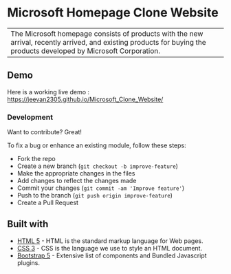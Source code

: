 # Microsoft Homepage Clone Website
<table>
<tr>
<td>
  The Microsoft homepage consists of products with the new arrival, recently arrived, and existing products for buying the products developed by Microsoft Corporation.
</td>
</tr>
</table>


## Demo
Here is a working live demo :  https://jeevan2305.github.io/Microsoft_Clone_Website/


### Development
Want to contribute? Great!

To fix a bug or enhance an existing module, follow these steps:

- Fork the repo
- Create a new branch (`git checkout -b improve-feature`)
- Make the appropriate changes in the files
- Add changes to reflect the changes made
- Commit your changes (`git commit -am 'Improve feature'`)
- Push to the branch (`git push origin improve-feature`)
- Create a Pull Request 


## Built with 

- [HTML 5](http://www.w3schools.com/html5/) - HTML is the standard markup language for Web pages.
- [CSS 3](https://www.w3schools.in/css3/) - CSS is the language we use to style an HTML document.
- [Bootstrap 5](http://getbootstrap.com/) - Extensive list of components and  Bundled Javascript plugins.
